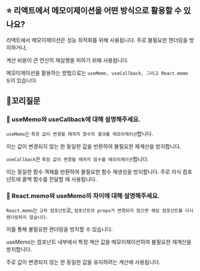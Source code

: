 ## ⭐ 리액트에서 메모이제이션을 어떤 방식으로 활용할 수 있나요?

리액트에서 메모이제이션은 성능 최적화를 위해 사용됩니다. 주로 불필요한 렌더링을 방지하거나,

계산 비용이 큰 연산의 재실행을 피하기 위해 사용됩니다.

메모이제이션을 활용하는 방법으로는 `useMemo, useCallback, 그리고 React.memo 등`이 있습니다.

## 🔁꼬리질문

### 🤔 useMemo와 useCallback에 대해 설명해주세요.

`useMemo`는 `특정 값이 변경될 때까지 함수의 결과를 메모이제이션`합니다.

이는 값이 변경되지 않는 한 동일한 값을 반환하여 불필요한 재계산을 방지합니다.

`useCallback`은 `특정 값이 변경될 때까지 함수를 메모이제이션`합니다.

이는 동일한 함수 객체를 반환하여 불필요한 함수 재생성을 방지합니다. 주로 자식 컴포넌트에 콜백 함수를 전달할 때 사용됩니다.

### 🤔 React.memo와 useMemo의 차이에 대해 설명해주세요.

`React.memo`는 `고차 컴포넌트`로, `컴포넌트의 props가 변경되지 않으면 해당 컴포넌트를 다시 렌더링하지 않습니다.`

이를 통해 불필요한 렌더링을 방지할 수 있습니다.

useMemo는 컴포넌트 내부에서 특정 계산 값을 메모이제이션하여 불필요한 재계산을 방지합니다.

주로 값이 변경되지 않는 한 동일한 값을 유지하려는 계산에 사용됩니다.
